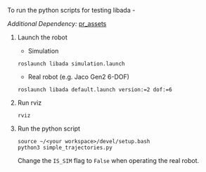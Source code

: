 To run the python scripts for testing libada - 

*Additional Dependency:* [pr_assets](https://github.com/personalrobotics/pr_assets)

1. Launch the robot
    - Simulation
 	```
 	roslaunch libada simulation.launch
 	```
 	
    - Real robot (e.g. Jaco Gen2 6-DOF)
 	```
 	roslaunch libada default.launch version:=2 dof:=6
 	```

1. Run rviz
    ```
    rviz
    ```

1. Run the python script
 	```
 	source ~/<your workspace>/devel/setup.bash
 	python3 simple_trajectories.py
 	```

 	Change the ```IS_SIM``` flag to ```False``` when operating the real robot.

